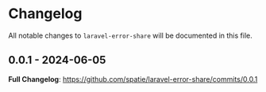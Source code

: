 # Changelog

All notable changes to `laravel-error-share` will be documented in this file.

## 0.0.1 - 2024-06-05

**Full Changelog**: https://github.com/spatie/laravel-error-share/commits/0.0.1
